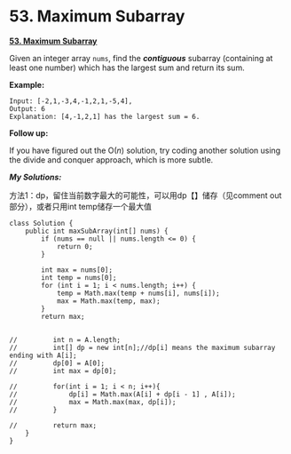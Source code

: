 # 53. Maximum Subarray

[ **53. Maximum Subarray**](https://leetcode.com/problems/maximum-subarray/submissions/1)

Given an integer array `nums`, find the _**contiguous**_ subarray \(containing at least one number\) which has the largest sum and return its sum.

**Example:**

```text
Input: [-2,1,-3,4,-1,2,1,-5,4],
Output: 6
Explanation: [4,-1,2,1] has the largest sum = 6.
```

**Follow up:**

If you have figured out the O\(_n_\) solution, try coding another solution using the divide and conquer approach, which is more subtle.

_**My Solutions:**_

方法1：dp，留住当前数字最大的可能性，可以用dp【】储存（见comment out部分），或者只用int temp储存一个最大值

```text
class Solution {
    public int maxSubArray(int[] nums) {
        if (nums == null || nums.length <= 0) {
            return 0;
        }

        int max = nums[0];
        int temp = nums[0];
        for (int i = 1; i < nums.length; i++) {
            temp = Math.max(temp + nums[i], nums[i]);
            max = Math.max(temp, max);
        }
        return max;
        
        
//         int n = A.length;
//         int[] dp = new int[n];//dp[i] means the maximum subarray ending with A[i];
//         dp[0] = A[0];
//         int max = dp[0];
        
//         for(int i = 1; i < n; i++){
//             dp[i] = Math.max(A[i] + dp[i - 1] , A[i]);
//             max = Math.max(max, dp[i]);
//         }
        
//         return max;
    }
}
```



